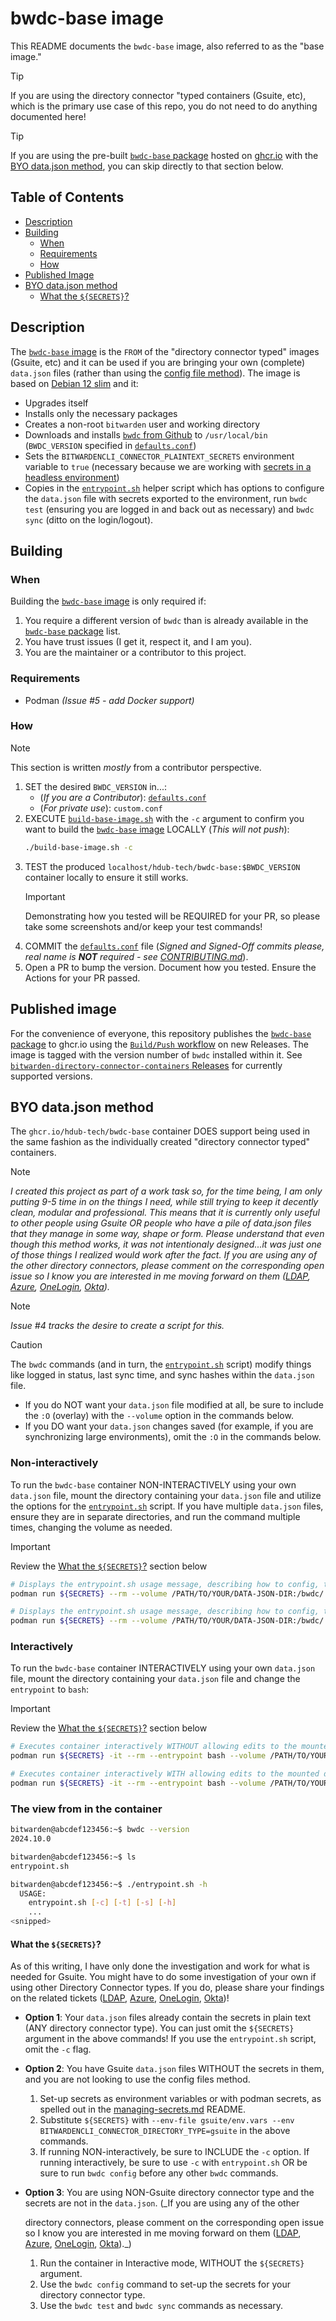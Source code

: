 # bwdc-base image

This README documents the `bwdc-base` image, also referred to as the "base image."
> [!TIP]
> If you are using the directory connector "typed containers (Gsuite, etc),
which is the primary use case of this repo, you do not need to do anything
documented here!
<!-- markdownlint-disable-next-line no-blanks-blockquote -->
> [!TIP]
> If you are using the pre-built [`bwdc-base` package] hosted on [ghcr.io] with
the [BYO data.json method], you can skip directly to that section below.

## Table of Contents

- [Description](#description)
- [Building](#building)
  - [When](#when)
  - [Requirements](#requirements)
  - [How](#how)
- [Published Image](#published-image)
- [BYO data.json method](#byo-datajson-method)
  - [What the `${SECRETS}`?](#what-the-secrets)

## Description

The [`bwdc-base` image] is the `FROM` of the "directory connector typed" images
(Gsuite, etc) and it can be used if you are bringing your own (complete)
`data.json` files (rather than using the [config file method]). The image is
based on [Debian 12 slim] and it:

- Upgrades itself
- Installs only the necessary packages
- Creates a non-root `bitwarden` user and working directory
- Downloads and installs [`bwdc` from Github] to `/usr/local/bin`
  (`BWDC_VERSION` specified in [`defaults.conf`])
- Sets the `BITWARDENCLI_CONNECTOR_PLAINTEXT_SECRETS` environment variable to
  `true` (necessary because we are working with [secrets in a headless
  environment])
- Copies in the [`entrypoint.sh`] helper script which has options to configure
  the `data.json` file with secrets exported to the environment, run `bwdc test`
  (ensuring you are logged in and back out as necessary) and `bwdc sync` (ditto
  on the login/logout).

## Building

### When

Building the [`bwdc-base` image] is only required if:

1. You require a different version of `bwdc` than is already available in the
   [`bwdc-base` package] list.
2. You have trust issues (I get it, respect it, and I am you).
3. You are the maintainer or a contributor to this project.

### Requirements

- Podman _(Issue #5 - add Docker support)_

### How

> [!NOTE]
> This section is written _mostly_ from a contributor perspective.

1. SET the desired `BWDC_VERSION` in...:
   - (_If you are a Contributor_): [`defaults.conf`]
   - (_For private use_): `custom.conf`
2. EXECUTE [`build-base-image.sh`] with the `-c` argument to confirm you want to
   build the [`bwdc-base` image] LOCALLY (_This will not push_):
    ```bash
    ./build-base-image.sh -c
    ```
3. TEST the produced `localhost/hdub-tech/bwdc-base:$BWDC_VERSION` container
   locally to ensure it still works.
   > [!IMPORTANT]
   > Demonstrating how you tested will be REQUIRED for your PR, so please take
   some screenshots and/or keep your test commands!
4. COMMIT the [`defaults.conf`] file (_Signed and Signed-Off commits please,
   real name is **NOT** required - see [CONTRIBUTING.md]_).
5. Open a PR to bump the version. Document how you tested. Ensure the Actions
   for your PR passed.

## Published image

For the convenience of everyone, this repository publishes the
[`bwdc-base` package] to ghcr.io using the [`Build/Push` workflow] on new
Releases. The image is tagged with the version number of `bwdc` installed within
it. See [`bitwarden-directory-connector-containers` Releases] for currently
supported versions.

## BYO data.json method

The `ghcr.io/hdub-tech/bwdc-base` container DOES support being used in the same
fashion as the individually created "directory connector typed" containers.

> [!NOTE]
> _I created this project as part of a work task so, for the time being, I am only putting 9-5 time in on the things I need, while still trying to keep it decently clean, modular and professional. This means that it is currently only useful to other people using Gsuite OR people who have a pile of data.json files that they manage in some way, shape or form. Please understand that even though this method works, it was not intentionaly designed...it was just one of those things I realized would work after the fact. If you are using any of the other directory connectors, please comment on the corresponding open issue so I know you are interested in me moving forward on them ([LDAP], [Azure], [OneLogin], [Okta])._
<!-- markdownlint-disable-next-line no-blanks-blockquote -->
> [!NOTE]
> _Issue #4 tracks the desire to create a script for this._
<!-- markdownlint-disable-next-line no-blanks-blockquote -->
> [!CAUTION]
> The `bwdc` commands (and in turn, the [`entrypoint.sh`] script) modify things
like logged in status, last sync time, and sync hashes within the `data.json`
file.
>
> - If you do NOT want your `data.json` file modified at all, be sure to
include the `:O` (overlay) with the `--volume` option in the commands below.
> - If you DO want your `data.json` changes saved (for example, if you are
synchronizing large environments), omit the `:O` in the commands below.

### Non-interactively

To run the `bwdc-base` container NON-INTERACTIVELY using your own `data.json`
file, mount the directory containing your `data.json` file and utilize the
options for the [`entrypoint.sh`] script. If you have multiple `data.json`
files, ensure they are in separate directories, and run the command multiple
times, changing the volume as needed.

> [!IMPORTANT]
> Review the [What the `${SECRETS}`?](#what-the-secrets) section below

```bash
# Displays the entrypoint.sh usage message, describing how to config, test and sync (Does NOT edit the mounted directory [overlay]).
podman run ${SECRETS} --rm --volume /PATH/TO/YOUR/DATA-JSON-DIR:/bwdc/.config/Bitwarden\ Directory\ Connector:O --userns=keep-id ghcr.io/hdub-tech/bwdc-base:${BWDC_VERSION} -h
```

```bash
# Displays the entrypoint.sh usage message, describing how to config, test and sync (Syncs the mounted directory [no overlay]).
podman run ${SECRETS} --rm --volume /PATH/TO/YOUR/DATA-JSON-DIR:/bwdc/.config/Bitwarden\ Directory\ Connector --userns=keep-id ghcr.io/hdub-tech/bwdc-base:${BWDC_VERSION} -h
```

### Interactively

To run the `bwdc-base` container INTERACTIVELY using your own `data.json` file,
mount the directory containing your `data.json` file and change the `entrypoint`
to `bash`:

> [!IMPORTANT]
> Review the [What the `${SECRETS}`?](#what-the-secrets) section below

```bash
# Executes container interactively WITHOUT allowing edits to the mounted directory (overlay).
podman run ${SECRETS} -it --rm --entrypoint bash --volume /PATH/TO/YOUR/DATA-JSON-DIR:/bwdc/.config/Bitwarden\ Directory\ Connector:O --userns=keep-id ghcr.io/hdub-tech/bwdc-base:${BWDC_VERSION}
```

```bash
# Executes container interactively WITH allowing edits to the mounted directory (no overlay).
podman run ${SECRETS} -it --rm --entrypoint bash --volume /PATH/TO/YOUR/DATA-JSON-DIR:/bwdc/.config/Bitwarden\ Directory\ Connector --userns=keep-id ghcr.io/hdub-tech/bwdc-base:${BWDC_VERSION}
```

### The view from in the container

```bash
bitwarden@abcdef123456:~$ bwdc --version
2024.10.0

bitwarden@abcdef123456:~$ ls
entrypoint.sh

bitwarden@abcdef123456:~$ ./entrypoint.sh -h
  USAGE:
    entrypoint.sh [-c] [-t] [-s] [-h]
    ...
<snipped>
```

#### What the `${SECRETS}`?

As of this writing, I have only done the investigation and work for what is
needed for Gsuite. You might have to do some investigation of your own if using
other Directory Connector types. If you do, please share your findings on the
related tickets ([LDAP], [Azure], [OneLogin], [Okta])!

- **Option 1**: Your `data.json` files already contain the secrets in plain
  text (ANY directory connector type). You can just omit the `${SECRETS}`
  argument in the above commands! If you use the `entrypoint.sh` script, omit
  the `-c` flag.
- **Option 2**: You have Gsuite `data.json` files WITHOUT the secrets in them,
  and you are not looking to use the config files method.
  1. Set-up secrets as environment variables or with podman secrets, as spelled
     out in the [managing-secrets.md] README.
  2. Substitute `${SECRETS}` with `--env-file gsuite/env.vars --env
     BITWARDENCLI_CONNECTOR_DIRECTORY_TYPE=gsuite` in the above commands.
  3. If running NON-interactively, be sure to INCLUDE the `-c` option. If
     running interactively, be sure to use `-c` with `entrypoint.sh` OR be sure
     to run `bwdc config` before any other `bwdc` commands.
- **Option 3**: You are using NON-Gsuite directory connector type and the
  secrets are not in the `data.json`. (_If you are using any of the other
  
  directory connectors, please comment on the corresponding open issue so I know
  you are interested in me moving forward on them ([LDAP], [Azure], [OneLogin],
  [Okta])._)
  1. Run the container in Interactive mode, WITHOUT the `${SECRETS}` argument.
  2. Use the `bwdc config` command to set-up the secrets for your directory
     connector type.
  3. Use the `bwdc test` and `bwdc sync` commands as necessary.

<!-- Links -->
[BYO data.json method]:  #byo-datajson-method
[`build-base-image.sh`]: ../build-base-image.sh
[`Build/Push` workflow]: ../.github/workflows/build-push-base.yml
[`bwdc-base` image]:     ../Containerfile
[config file method]:    ./creating-configs.md
[CONTRIBUTING.md]:       ../CONTRIBUTING.md
[`defaults.conf`]:       ../defaults.conf
[`entrypoint.sh`]:       ../entrypoint.sh
[managing-secrets.md]:   ./managing-secrets.md
[Azure]:                 https://github.com/hdub-tech/bitwarden-directory-connector-containers/issues/9
[`bitwarden-directory-connector-containers` Releases]: https://github.com/hdub-tech/bitwarden-directory-connector-containers/releases
[`bwdc-base` package]:   https://github.com/users/hdub-tech/packages?repo_name=bitwarden-directory-connector-containers
[`bwdc` from Github]:    https://github.com/bitwarden/directory-connector/releases
[Debian 12 slim]:        https://hub.docker.com/_/debian/tags?name=12-slim
[ghcr.io]:               https://ghcr.io
[LDAP]:                  https://github.com/hdub-tech/bitwarden-directory-connector-containers/issues/8
[Okta]:                  https://github.com/hdub-tech/bitwarden-directory-connector-containers/issues/11
[OneLogin]:              https://github.com/hdub-tech/bitwarden-directory-connector-containers/issues/10
[secrets in a headless environment]: https://bitwarden.com/help/directory-sync-shared/#secret-storage-in-headless-environments

<!-- markdownlint-configure-file {
  MD013: {
    code_blocks: false
  }
} -->